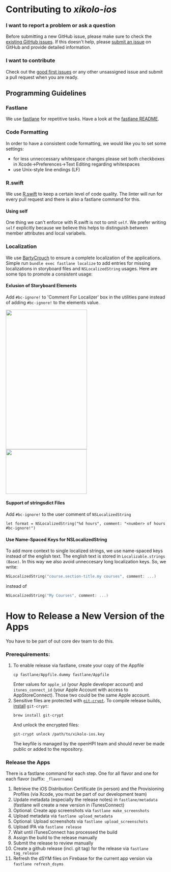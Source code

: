 # Contributing to _xikolo-ios_

### I want to report a problem or ask a question
Before submitting a new GitHub issue, please make sure to check the [existing GitHub issues](https://github.com/openHPI/xikolo-ios/issues). If this doesn't help, please [submit an issue](https://github.com/openHPI/xikolo-ios/issues/new/choose) on GitHub and provide detailed information.

### I want to contribute
Check out the [good first issues](https://github.com/openHPI/xikolo-ios/issues?q=is%3Aopen+is%3Aissue+label%3A%22good+first+issue%22) or any other unsassigned issue and submit a pull request when you are ready.

## Programming Guidelines

### Fastlane
We use [fastlane](https://github.com/fastlane/fastlane) for repetitive tasks. Have a look at the [fastlane README](fastlane/README.md).

### Code Formatting
In order to have a consistent code formatting, we would like you to set some settings:
- for less unneccessary whitespace changes please set both checkboxes in Xcode->Preferences->Text Editing regarding whitespaces
- use Unix-style line endings (LF)

### R.swift
We use [R.swift](https://github.com/mac-cain13/R.swift) to keep a certain level of code quality. The linter will run for every pull request and there is also a fastlane command for this.

#### Using self
One thing we can't enforce with R.swift is not to omit `self`. We prefer writing `self` explicitly because we believe this helps to distinguish between member attributes and local variabels.

### Localization
We use [BartyCrouch](https://github.com/Flinesoft/BartyCrouch) to ensure a complete localization of the applications. Simple run `bundle exec fastlane localize` to add entries for missing localizations in storyboard files and `NSLocalizedString` usages. Here are some tips to promote a consistent usage:

#### Exlusion of Storyboard Elements
Add `#bc-ignore!` to 'Comment For Localizer' box in the utilities pane instead of adding `#bc-ignore!` to the elements value.
<div>
	<img src="https://github.com/Flinesoft/BartyCrouch/blob/main/Images/IB-Comment-Exclusion-Example1.png" width="255px" height="437px">
	<img src="https://github.com/Flinesoft/BartyCrouch/blob/main/Images/IB-Comment-Exclusion-Example2.png" width="254px" height="140px">
</div>

#### Support of stringsdict Files
Add `#bc-ignore!` to the user comment of `NSLocalizedString`
```
let format = NSLocalizedString("%d hours", comment: "<number> of hours #bc-ignore!")
```

#### Use Name-Spaced Keys for NSLocalizedString
To add more context to single localized strings, we use name-spaced keys instead of the english text. The english text is stored in `Localizable.strings (Base)`. In this way we also avoid unneccesary long localization keys. So, we write:
```swift
NSLocalizedString("course.section-title.my courses", comment: ...)
```
instead of
```swift
NSLocalizedString("My Courses", comment: ...)
```

# How to Release a New Version of the Apps
You have to be part of out core dev team to do this.

### Prerequirements:
1. To enable release via fastlane, create your copy of the Appfile
   ```
   cp fastlane/Appfile.dummy fastlane/Appfile
   ```
   Enter values for `apple_id` (your Apple developer account) and `itunes_connect_id` (your Apple Account with access to AppStoreConnect). Those two could be the same Apple account.
1. Sensitive files are protected with [`git-crypt`](https://github.com/AGWA/git-crypt/). To compile release builds, [install](https://www.agwa.name/projects/git-crypt/) `git-crypt`:
   ```
   brew install git-crypt
   ```
   And unlock the encrypted files:
   ```
   git-crypt unlock /path/to/xikolo-ios.key
   ```
   The keyfile is managed by the openHPI team and should never be made public or added to the repository.

### Release the Apps
There is a fastlane command for each step. One for all flavor and one for each flavor (suffix: `_flavorname`)

1. Retrieve the iOS Distribution Certificate (in person) and the Provisioning Profiles (via Xcode, you must be part of our development team)
1. Update metadata (especially the release notes) in `fastlane/metadata` (fastlane will create a new version in iTunesConnect)
1. Optional: Create app screenshots via `fastlane make_screenshots`
1. Upload metadata via `fastlane upload_metadata`
1. Optional: Upload screenshots via `fastlane upload_screenschots`
1. Upload IPA via `fastlane release`
1. Wait until iTunesConnect has processed the build
1. Assign the build to the release manually
1. Submit the release to review manually
1. Create a github release (incl. git tag) for the release via `fastlane tag_release`
1. Refresh the dSYM files on Firebase for the current app version via `fastlane refresh_dsyms`
